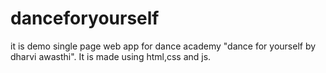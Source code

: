 # danceforyourself
it is demo single page web app for dance academy "dance for yourself by dharvi awasthi". It is  made using html,css and js. 

